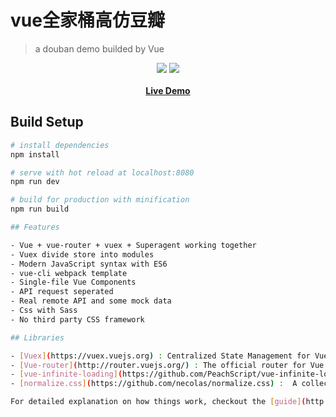 # vue全家桶高仿豆瓣



> a douban demo builded by Vue

<p align="center">
  <img src="http://on5kn0awz.bkt.clouddn.com/%E5%B1%8F%E5%B9%95%E5%BF%AB%E7%85%A7%202017-06-01%20%E4%B8%8A%E5%8D%8810.24.58.png">
  <img src="http://on5kn0awz.bkt.clouddn.com/%E5%B1%8F%E5%B9%95%E5%BF%AB%E7%85%A7%202017-06-01%20%E4%B8%8A%E5%8D%8810.25.07.png">
  <br></br>
  <strong><a href="https://cycbot.github.io/douban/">Live Demo</a></strong>
</p>


## Build Setup

``` bash
# install dependencies
npm install

# serve with hot reload at localhost:8080
npm run dev

# build for production with minification
npm run build

## Features

- Vue + vue-router + vuex + Superagent working together
- Vuex divide store into modules
- Modern JavaScript syntax with ES6
- vue-cli webpack template
- Single-file Vue Components
- API request seperated
- Real remote API and some mock data
- Css with Sass
- No third party CSS framework

## Libraries

- [Vuex](https://vuex.vuejs.org) : Centralized State Management for Vue.js
- [Vue-router](http://router.vuejs.org/) : The official router for Vue.js
- [vue-infinite-loading](https://github.com/PeachScript/vue-infinite-loading) : An infinite scroll plugin for Vue.js 1.0 & Vue.js 2.0.
- [normalize.css](https://github.com/necolas/normalize.css) :  A collection of HTML element and attribute style-normalizations

For detailed explanation on how things work, checkout the [guide](http://vuejs-templates.github.io/webpack/) and [docs for vue-loader](http://vuejs.github.io/vue-loader).
